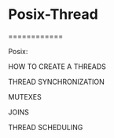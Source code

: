 # Posix-Thread
============

Posix:

HOW TO CREATE A THREADS

THREAD SYNCHRONIZATION

MUTEXES

JOINS

THREAD SCHEDULING 
